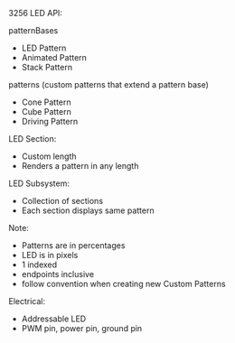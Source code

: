 3256 LED API:

patternBases
* LED Pattern
* Animated Pattern
* Stack Pattern

patterns (custom patterns that extend a pattern base)
* Cone Pattern
* Cube Pattern
* Driving Pattern

LED Section:
* Custom length
* Renders a pattern in any length

LED Subsystem:
* Collection of sections
* Each section displays same pattern

Note:
* Patterns are in percentages
* LED is in pixels
* 1 indexed
* endpoints inclusive
* follow convention when creating new Custom Patterns

Electrical:
* Addressable LED
* PWM pin, power pin, ground pin
